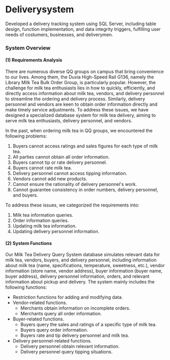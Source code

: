# Deliverysystem
Developed a delivery tracking system using SQL Server, including table design, function implementation, and data integrity triggers, fulfilling user needs of costumers, businesses, and deliverymen.
### System Overview
#### (1) Requirements Analysis
There are numerous diverse QQ groups on campus that bring convenience to our lives. Among them, the Duxia High-Speed Rail G136, namely the Library Milk Tea Bulk Order Group, is particularly popular. However, the challenge for milk tea enthusiasts lies in how to quickly, efficiently, and directly access information about milk tea, vendors, and delivery personnel to streamline the ordering and delivery process. Similarly, delivery personnel and vendors are keen to obtain order information directly and make timely service adjustments. To address these issues, we have designed a specialized database system for milk tea delivery, aiming to serve milk tea enthusiasts, delivery personnel, and vendors.

In the past, when ordering milk tea in QQ groups, we encountered the following problems:
1. Buyers cannot access ratings and sales figures for each type of milk tea.
2. All parties cannot obtain all order information.
3. Buyers cannot tip or rate delivery personnel.
4. Buyers cannot rate milk tea.
5. Delivery personnel cannot access tipping information.
6. Vendors cannot add new products.
7. Cannot ensure the rationality of delivery personnel's work.
8. Cannot guarantee consistency in order numbers, delivery personnel, and buyers.

To address these issues, we categorized the requirements into:
1. Milk tea information queries.
2. Order information queries.
3. Updating milk tea information.
4. Updating delivery personnel information.

#### (2) System Functions
Our Milk Tea Delivery Query System database simulates relevant data for milk tea, vendors, buyers, and delivery personnel, including information about milk tea (name, specifications, temperature, sweetness, etc.), vendor information (store name, vendor address), buyer information (buyer name, buyer address), delivery personnel information, orders, and relevant information about pickup and delivery. The system mainly includes the following functions:

- Restriction functions for adding and modifying data.
- Vendor-related functions.
  - Merchants obtain information on incomplete orders.
  - Merchants query all order information.
- Buyer-related functions.
  - Buyers query the sales and ratings of a specific type of milk tea.
  - Buyers query order information.
  - Buyers rate and tip delivery personnel and milk tea.
- Delivery personnel-related functions.
  - Delivery personnel obtain relevant information.
  - Delivery personnel query tipping situations.
